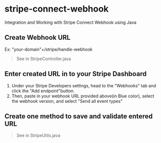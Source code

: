 # stripe-connect-webhook
Integration and Working with Stripe Connect Webhook using Java

## Create Webhook URL
Ex: "your-domain"+/stripe/handle-webhook
> See in StripeController.java

## Enter created URL in to your Stripe Dashboard
1. Under your Stripe Developers settings, head to the "Webhooks" tab and click the "Add endpoint"button.
2. Then, paste in your webhook URL provided above(in Blue color), select the webhook version, and select "Send all event types"

## Create one method to save and validate entered URL
> See in StripeUtils.java
